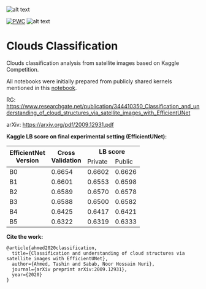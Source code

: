 ![alt text](https://storage.googleapis.com/kaggle-media/competitions/MaxPlanck/Teaser_AnimationwLabels.gif)


[![PWC](https://img.shields.io/endpoint.svg?url=https://paperswithcode.com/badge/classification-and-understanding-of-cloud/satellite-image-classification-on-nasa)](https://paperswithcode.com/sota/satellite-image-classification-on-nasa?p=classification-and-understanding-of-cloud)
![alt text](https://img.shields.io/badge/version-1.0-f39f37)
# Clouds Classification

Clouds classification analysis from satellite images based on Kaggle Competition. 

All notebooks were initially prepared from publicly shared kernels mentioned in this <a href="https://github.com/TashinAhmed/CloudsClassification/blob/main/EfficientUNet.ipynb">notebook</a>.

RG: https://www.researchgate.net/publication/344410350_Classification_and_understanding_of_cloud_structures_via_satellite_images_with_EfficientUNet

arXiv: https://arxiv.org/pdf/2009.12931.pdf



<strong>Kaggle LB score on final experimental setting (EfficientUNet):</strong>

<table class="tg">
<thead>
  <tr>
    <th class="tg-0pky" rowspan="2">EfficientNet<br>Version</th>
    <th class="tg-0pky" rowspan="2">Cross<br>Validation</th>
    <th class="tg-0pky" colspan="2">LB score</th>
  </tr>
  <tr>
    <td class="tg-0pky">Private</td>
    <td class="tg-0pky">Public</td>
  </tr>
</thead>
<tbody>
  <tr>
    <td class="tg-0pky">B0</td>
    <td class="tg-0pky">0.6654</td>
    <td class="tg-0pky">0.6602</td>
    <td class="tg-0pky">0.6626</td>
  </tr>
  <tr>
    <td class="tg-0pky">B1</td>
    <td class="tg-0pky">0.6601</td>
    <td class="tg-0pky">0.6553</td>
    <td class="tg-0pky">0.6598</td>
  </tr>
  <tr>
    <td class="tg-0pky">B2</td>
    <td class="tg-0pky">0.6589</td>
    <td class="tg-0pky">0.6570</td>
    <td class="tg-0pky">0.6578</td>
  </tr>
  <tr>
    <td class="tg-0pky">B3</td>
    <td class="tg-0pky">0.6588</td>
    <td class="tg-0pky">0.6500</td>
    <td class="tg-0pky">0.6582</td>
  </tr>
  <tr>
    <td class="tg-0pky">B4</td>
    <td class="tg-0pky">0.6425</td>
    <td class="tg-0pky">0.6417</td>
    <td class="tg-0pky">0.6421</td>
  </tr>
  <tr>
    <td class="tg-0pky">B5</td>
    <td class="tg-0pky">0.6322</td>
    <td class="tg-0pky">0.6319</td>
    <td class="tg-0pky">0.6333</td>
  </tr>
</tbody>
</table>


<strong>Cite the work:</strong>
```
@article{ahmed2020classification,
  title={Classification and understanding of cloud structures via satellite images with EfficientUNet},
  author={Ahmed, Tashin and Sabab, Noor Hossain Nuri},
  journal={arXiv preprint arXiv:2009.12931},
  year={2020}
}
```
